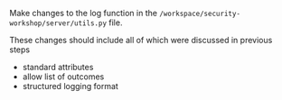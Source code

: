 Make changes to the log function in the `/workspace/security-workshop/server/utils.py` file.

These changes should include all of which were discussed in previous steps
* standard attributes
* allow list of outcomes
* structured logging format

